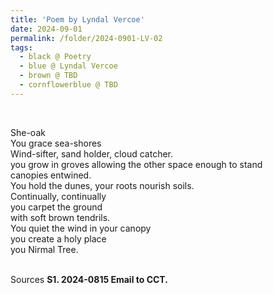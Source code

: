 ```yaml
---
title: 'Poem by Lyndal Vercoe'
date: 2024-09-01
permalink: /folder/2024-0901-LV-02
tags:
  - black @ Poetry
  - blue @ Lyndal Vercoe
  - brown @ TBD
  - cornflowerblue @ TBD
---
```


<br>

<p>
She-oak<br>
You grace sea-shores<br>
Wind-sifter, sand holder, cloud catcher.<br>
you grow in groves allowing the other space enough to stand<br>
canopies entwined.<br>
You hold the dunes, your roots nourish soils.<br>
Continually, continually<br>
you carpet the ground<br>
with soft brown tendrils.<br>
You quiet the wind in your canopy<br>
you create a holy place<br>
you Nirmal Tree.<br>
</p>

<br>

<wave-list>
<list-title color="DarkSeaGreen" width="40">Sources</list-title>
  <list-item color="BlanchedAlmond"  width="285"><b> S1. 2024-0815 Email to CCT.</b></list-item>
</wave-list>